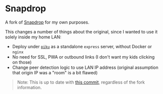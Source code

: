 # Snapdrop 

A fork of [Snapdrop](https://github.com/RobinLinus/snapdrop) for my own purposes.

This changes a number of things about the original, since I wanted to use it solely inside my home LAN:

* Deploy under [`piku`](https://github.com/piku) as a standalone `express` server, without Docker or `nginx`
* No need for SSL, PWA or outbound links (I don't want my kids clicking on those)
* Change peer detection logic to use LAN IP address (original assumption that origin IP was a "room" is a bit flawed)

> Note: This is up to date with [this commit](https://github.com/RobinLinus/snapdrop/commit/cc9c2bf088d5b2bb1316b35f8a420fa1e305fc2b), regardless of the fork information.
